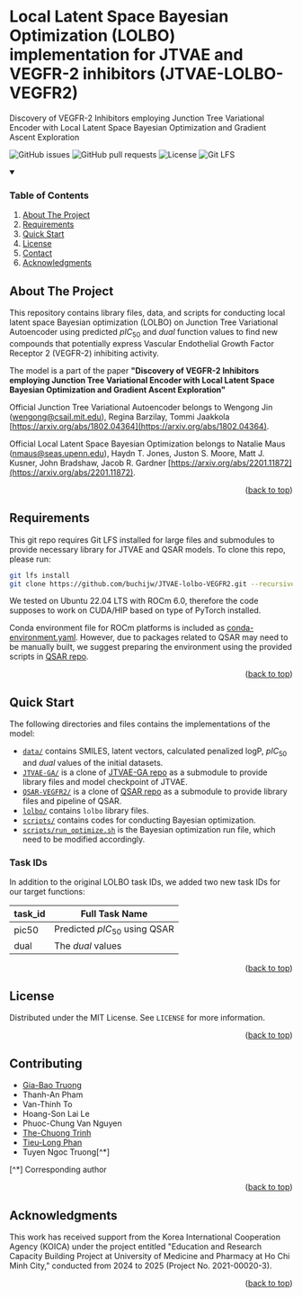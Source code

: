 

# Local Latent Space Bayesian Optimization (LOLBO) implementation for JTVAE and VEGFR-2 inhibitors (JTVAE-LOLBO-VEGFR2)

Discovery of VEGFR-2 Inhibitors employing Junction Tree Variational Encoder with Local Latent Space Bayesian Optimization and Gradient Ascent Exploration

![GitHub issues](https://img.shields.io/github/issues/buchijw/JTVAE-lolbo-VEGFR2?style=for-the-badge)
![GitHub pull requests](https://img.shields.io/github/issues-pr/buchijw/JTVAE-lolbo-VEGFR2?style=for-the-badge)
![License](https://img.shields.io/github/license/buchijw/JTVAE-lolbo-VEGFR2?style=for-the-badge)
![Git LFS](https://img.shields.io/badge/GIT%20LFS-8A2BE2?style=for-the-badge)

<!-- TABLE OF CONTENTS -->

<details open>
  <summary><h3>Table of Contents</h3></summary>
  <ol>
    <li><a href="#about-the-project">About The Project</a></li>
    <li><a href="#requirements">Requirements</a></li>
    <li><a href="#quick-start">Quick Start</a></li>
    <li><a href="#license">License</a></li>
    <li><a href="#contact">Contact</a></li>
    <li><a href="#acknowledgments">Acknowledgments</a></li>
  </ol>
</details>

<!-- ABOUT THE PROJECT -->

## About The Project

This repository contains library files, data, and scripts for conducting local latent space Bayesian optimization (LOLBO) on Junction Tree Variational Autoencoder using predicted $pIC_{50}$ and $dual$ function values to find new compounds that potentially express Vascular Endothelial Growth Factor Receptor 2 (VEGFR-2) inhibiting activity.

The model is a part of the paper **"Discovery of VEGFR-2 Inhibitors employing Junction Tree Variational Encoder with Local Latent Space Bayesian Optimization and Gradient Ascent Exploration"**

Official Junction Tree Variational Autoencoder belongs to Wengong Jin (wengong@csail.mit.edu), Regina Barzilay, Tommi Jaakkola [https://arxiv.org/abs/1802.04364](https://arxiv.org/abs/1802.04364).

Official Local Latent Space Bayesian Optimization belongs to Natalie Maus (nmaus@seas.upenn.edu), Haydn T. Jones, Juston S. Moore, Matt J. Kusner, John Bradshaw, Jacob R. Gardner [https://arxiv.org/abs/2201.11872](https://arxiv.org/abs/2201.11872).

<p align="right">(<a href="#readme-top">back to top</a>)</p>

<!-- REQUIREMENTS -->

## Requirements

This git repo requires Git LFS installed for large files and submodules to provide necessary library for JTVAE and QSAR models. To clone this repo, please run:

```bash
git lfs install
git clone https://github.com/buchijw/JTVAE-lolbo-VEGFR2.git --recursive
```

We tested on Ubuntu 22.04 LTS with ROCm 6.0, therefore the code supposes to work on CUDA/HIP based on type of PyTorch installed.

Conda environment file for ROCm platforms is included as [conda-environment.yaml](conda-environment.yaml). However, due to packages related to QSAR may need to be manually built, we suggest preparing the environment using the provided scripts in [QSAR repo](https://github.com/buchijw/QSAR-VEGFR2).

<p align="right">(<a href="#readme-top">back to top</a>)</p>

<!-- QUICK START -->

## Quick Start

The following directories and files contains the implementations of the model:

* [`data/`](data/) contains SMILES, latent vectors, calculated penalized logP, $pIC_{50}$ and $dual$ values of the initial datasets.
* [`JTVAE-GA/`](JTVAE-GA/) is a clone of [JTVAE-GA repo](https://github.com/buchijw/JTVAE-GA) as a submodule to provide library files and model checkpoint of JTVAE.
* [`QSAR-VEGFR2/`](QSAR-VEGFR2/) is a clone of [QSAR repo](https://github.com/buchijw/QSAR-VEGFR2) as a submodule to provide library files and pipeline of QSAR.
* [`lolbo/`](lolbo/) contains `lolbo` library files.
* [`scripts/`](scripts/) contains codes for conducting Bayesian optimization.
* [`scripts/run_optimize.sh`](scripts/run_optimize.sh) is the Bayesian optimization run file, which need to be modified accordingly.

### Task IDs

In addition to the original LOLBO task IDs, we added two new task IDs for our target functions:

| task_id | Full Task Name                  |
|---------|---------------------------------|
|  pic50  | Predicted $pIC_{50}$ using QSAR |
|  dual   | The $dual$ values               |

<p align="right">(<a href="#readme-top">back to top</a>)</p>

<!-- LICENSE -->

## License

Distributed under the MIT License. See `LICENSE` for more information.

<p align="right">(<a href="#readme-top">back to top</a>)</p>

<!-- CONTACT -->

## Contributing
- [Gia-Bao Truong](https://github.com/buchijw/)
- Thanh-An Pham
- Van-Thinh To
- Hoang-Son Lai Le
- Phuoc-Chung Van Nguyen
- [The-Chuong Trinh](https://trinhthechuong.github.io)
- [Tieu-Long Phan](https://tieulongphan.github.io/)
- Tuyen Ngoc Truong[^*]

[^*] Corresponding author

<p align="right">(<a href="#readme-top">back to top</a>)</p>

<!-- ACKNOWLEDGMENTS -->

## Acknowledgments

This work has received support from the Korea International Cooperation Agency (KOICA) under the project entitled "Education and Research Capacity Building Project at University of Medicine and Pharmacy at Ho Chi Minh City," conducted from 2024 to 2025 (Project No. 2021-00020-3).

<p align="right">(<a href="#readme-top">back to top</a>)</p>
